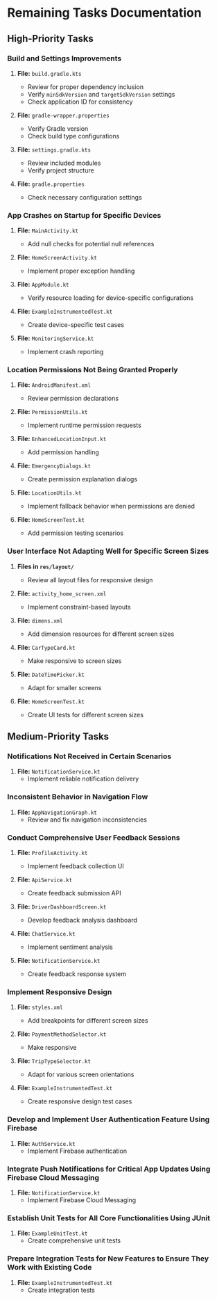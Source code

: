 # Remaining Tasks Documentation

## High-Priority Tasks

### Build and Settings Improvements
1. **File:** `build.gradle.kts`
   - Review for proper dependency inclusion
   - Verify `minSdkVersion` and `targetSdkVersion` settings
   - Check application ID for consistency

2. **File:** `gradle-wrapper.properties`
   - Verify Gradle version
   - Check build type configurations

3. **File:** `settings.gradle.kts`
   - Review included modules
   - Verify project structure

4. **File:** `gradle.properties`
   - Check necessary configuration settings

### App Crashes on Startup for Specific Devices
1. **File:** `MainActivity.kt`
   - Add null checks for potential null references

2. **File:** `HomeScreenActivity.kt`
   - Implement proper exception handling

3. **File:** `AppModule.kt`
   - Verify resource loading for device-specific configurations

4. **File:** `ExampleInstrumentedTest.kt`
   - Create device-specific test cases

5. **File:** `MonitoringService.kt`
   - Implement crash reporting

### Location Permissions Not Being Granted Properly
1. **File:** `AndroidManifest.xml`
   - Review permission declarations

2. **File:** `PermissionUtils.kt`
   - Implement runtime permission requests

3. **File:** `EnhancedLocationInput.kt`
   - Add permission handling

4. **File:** `EmergencyDialogs.kt`
   - Create permission explanation dialogs

5. **File:** `LocationUtils.kt`
   - Implement fallback behavior when permissions are denied

6. **File:** `HomeScreenTest.kt`
   - Add permission testing scenarios

### User Interface Not Adapting Well for Specific Screen Sizes
1. **Files in `res/layout/`**
   - Review all layout files for responsive design

2. **File:** `activity_home_screen.xml`
   - Implement constraint-based layouts

3. **File:** `dimens.xml`
   - Add dimension resources for different screen sizes

4. **File:** `CarTypeCard.kt`
   - Make responsive to screen sizes

5. **File:** `DateTimePicker.kt`
   - Adapt for smaller screens

6. **File:** `HomeScreenTest.kt`
   - Create UI tests for different screen sizes

## Medium-Priority Tasks

### Notifications Not Received in Certain Scenarios
1. **File:** `NotificationService.kt`
   - Implement reliable notification delivery

### Inconsistent Behavior in Navigation Flow
1. **File:** `AppNavigationGraph.kt`
   - Review and fix navigation inconsistencies

### Conduct Comprehensive User Feedback Sessions
1. **File:** `ProfileActivity.kt`
   - Implement feedback collection UI

2. **File:** `ApiService.kt`
   - Create feedback submission API

3. **File:** `DriverDashboardScreen.kt`
   - Develop feedback analysis dashboard

4. **File:** `ChatService.kt`
   - Implement sentiment analysis

5. **File:** `NotificationService.kt`
   - Create feedback response system

### Implement Responsive Design
1. **File:** `styles.xml`
   - Add breakpoints for different screen sizes

2. **File:** `PaymentMethodSelector.kt`
   - Make responsive

3. **File:** `TripTypeSelector.kt`
   - Adapt for various screen orientations

4. **File:** `ExampleInstrumentedTest.kt`
   - Create responsive design test cases

### Develop and Implement User Authentication Feature Using Firebase
1. **File:** `AuthService.kt`
   - Implement Firebase authentication

### Integrate Push Notifications for Critical App Updates Using Firebase Cloud Messaging
1. **File:** `NotificationService.kt`
   - Implement Firebase Cloud Messaging

### Establish Unit Tests for All Core Functionalities Using JUnit
1. **File:** `ExampleUnitTest.kt`
   - Create comprehensive unit tests

### Prepare Integration Tests for New Features to Ensure They Work with Existing Code
1. **File:** `ExampleInstrumentedTest.kt`
   - Create integration tests
